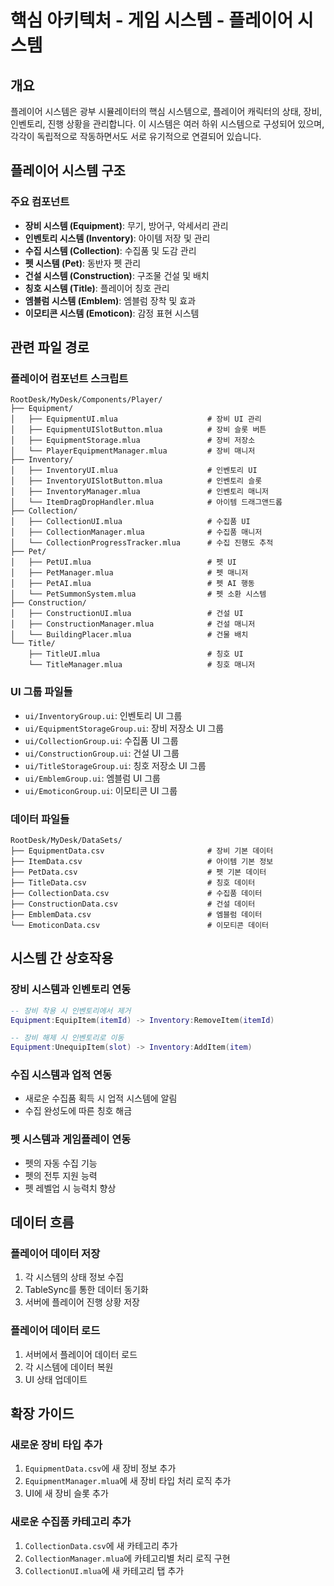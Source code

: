 # 핵심 아키텍처 - 게임 시스템 - 플레이어 시스템

## 개요
플레이어 시스템은 광부 시뮬레이터의 핵심 시스템으로, 플레이어 캐릭터의 상태, 장비, 인벤토리, 진행 상황을 관리합니다. 이 시스템은 여러 하위 시스템으로 구성되어 있으며, 각각이 독립적으로 작동하면서도 서로 유기적으로 연결되어 있습니다.

## 플레이어 시스템 구조

### 주요 컴포넌트
- **장비 시스템 (Equipment)**: 무기, 방어구, 악세서리 관리
- **인벤토리 시스템 (Inventory)**: 아이템 저장 및 관리
- **수집 시스템 (Collection)**: 수집품 및 도감 관리  
- **펫 시스템 (Pet)**: 동반자 펫 관리
- **건설 시스템 (Construction)**: 구조물 건설 및 배치
- **칭호 시스템 (Title)**: 플레이어 칭호 관리
- **엠블럼 시스템 (Emblem)**: 엠블럼 장착 및 효과
- **이모티콘 시스템 (Emoticon)**: 감정 표현 시스템

## 관련 파일 경로

### 플레이어 컴포넌트 스크립트
```
RootDesk/MyDesk/Components/Player/
├── Equipment/
│   ├── EquipmentUI.mlua                    # 장비 UI 관리
│   ├── EquipmentUISlotButton.mlua          # 장비 슬롯 버튼
│   ├── EquipmentStorage.mlua               # 장비 저장소
│   └── PlayerEquipmentManager.mlua         # 장비 매니저
├── Inventory/
│   ├── InventoryUI.mlua                    # 인벤토리 UI
│   ├── InventoryUISlotButton.mlua          # 인벤토리 슬롯
│   ├── InventoryManager.mlua               # 인벤토리 매니저
│   └── ItemDragDropHandler.mlua            # 아이템 드래그앤드롭
├── Collection/
│   ├── CollectionUI.mlua                   # 수집품 UI
│   ├── CollectionManager.mlua              # 수집품 매니저
│   └── CollectionProgressTracker.mlua      # 수집 진행도 추적
├── Pet/
│   ├── PetUI.mlua                          # 펫 UI
│   ├── PetManager.mlua                     # 펫 매니저
│   ├── PetAI.mlua                          # 펫 AI 행동
│   └── PetSummonSystem.mlua                # 펫 소환 시스템
├── Construction/
│   ├── ConstructionUI.mlua                 # 건설 UI
│   ├── ConstructionManager.mlua            # 건설 매니저
│   └── BuildingPlacer.mlua                 # 건물 배치
└── Title/
    ├── TitleUI.mlua                        # 칭호 UI
    └── TitleManager.mlua                   # 칭호 매니저
```

### UI 그룹 파일들
- `ui/InventoryGroup.ui`: 인벤토리 UI 그룹
- `ui/EquipmentStorageGroup.ui`: 장비 저장소 UI 그룹
- `ui/CollectionGroup.ui`: 수집품 UI 그룹
- `ui/ConstructionGroup.ui`: 건설 UI 그룹
- `ui/TitleStorageGroup.ui`: 칭호 저장소 UI 그룹
- `ui/EmblemGroup.ui`: 엠블럼 UI 그룹
- `ui/EmoticonGroup.ui`: 이모티콘 UI 그룹

### 데이터 파일들
```
RootDesk/MyDesk/DataSets/
├── EquipmentData.csv                       # 장비 기본 데이터
├── ItemData.csv                            # 아이템 기본 정보
├── PetData.csv                             # 펫 기본 데이터
├── TitleData.csv                           # 칭호 데이터
├── CollectionData.csv                      # 수집품 데이터
├── ConstructionData.csv                    # 건설 데이터
├── EmblemData.csv                          # 엠블럼 데이터
└── EmoticonData.csv                        # 이모티콘 데이터
```

## 시스템 간 상호작용

### 장비 시스템과 인벤토리 연동
```lua
-- 장비 착용 시 인벤토리에서 제거
Equipment:EquipItem(itemId) -> Inventory:RemoveItem(itemId)

-- 장비 해제 시 인벤토리로 이동  
Equipment:UnequipItem(slot) -> Inventory:AddItem(item)
```

### 수집 시스템과 업적 연동
- 새로운 수집품 획득 시 업적 시스템에 알림
- 수집 완성도에 따른 칭호 해금

### 펫 시스템과 게임플레이 연동
- 펫의 자동 수집 기능
- 펫의 전투 지원 능력
- 펫 레벨업 시 능력치 향상

## 데이터 흐름

### 플레이어 데이터 저장
1. 각 시스템의 상태 정보 수집
2. TableSync를 통한 데이터 동기화
3. 서버에 플레이어 진행 상황 저장

### 플레이어 데이터 로드
1. 서버에서 플레이어 데이터 로드
2. 각 시스템에 데이터 복원
3. UI 상태 업데이트

## 확장 가이드

### 새로운 장비 타입 추가
1. `EquipmentData.csv`에 새 장비 정보 추가
2. `EquipmentManager.mlua`에 새 장비 타입 처리 로직 추가
3. UI에 새 장비 슬롯 추가

### 새로운 수집품 카테고리 추가  
1. `CollectionData.csv`에 새 카테고리 추가
2. `CollectionManager.mlua`에 카테고리별 처리 로직 구현
3. `CollectionUI.mlua`에 새 카테고리 탭 추가
